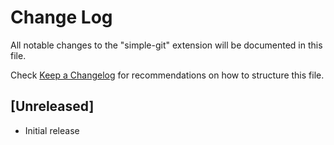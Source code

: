 # Change Log

All notable changes to the "simple-git" extension will be documented in this file.

Check [Keep a Changelog](http://keepachangelog.com/) for recommendations on how to structure this file.

## [Unreleased]

- Initial release